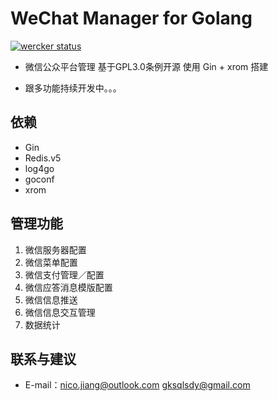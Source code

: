 # WeChat Manager for Golang

[![wercker status](https://app.wercker.com/status/c000776f44bc6a5f49213c41a8ec8cd9/s/master "wercker status")](https://app.wercker.com/project/byKey/c000776f44bc6a5f49213c41a8ec8cd9)

* 微信公众平台管理 基于GPL3.0条例开源 使用 Gin + xrom 搭建

* 跟多功能持续开发中。。。

## 依赖

*	Gin
*	Redis.v5
*	log4go 
*	goconf 
*	xrom

## 管理功能

1. 微信服务器配置
2. 微信菜单配置
3. 微信支付管理／配置
4. 微信应答消息模版配置
5. 微信信息推送
6. 微信信息交互管理
7. 数据统计

## 联系与建议

* E-mail：nico.jiang@outlook.com gksqlsdy@gmail.com
   
   
   

  

 

